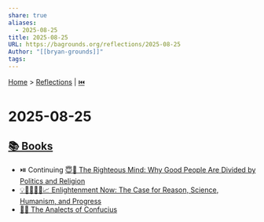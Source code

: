 ```yaml
---
share: true
aliases:
  - 2025-08-25
title: 2025-08-25
URL: https://bagrounds.org/reflections/2025-08-25
Author: "[[bryan-grounds]]"
tags:
---
```

[Home](../index.md) > [Reflections](./index.md) | [⏮️](./2025-08-24.md)  
# 2025-08-25  
## [📚 Books](../books/index.md)  
- ⏯️ Continuing [😇🧠 The Righteous Mind: Why Good People Are Divided by Politics and Religion](../books/the-righteous-mind.md)  
- [💡🔬🧑‍🤝‍🧑📈 Enlightenment Now: The Case for Reason, Science, Humanism, and Progress](../books/enlightenment-now-the-case-for-reason-science-humanism-and-progress.md)  
- [👤💬 The Analects of Confucius](../books/the-analects-of-confucius.md)